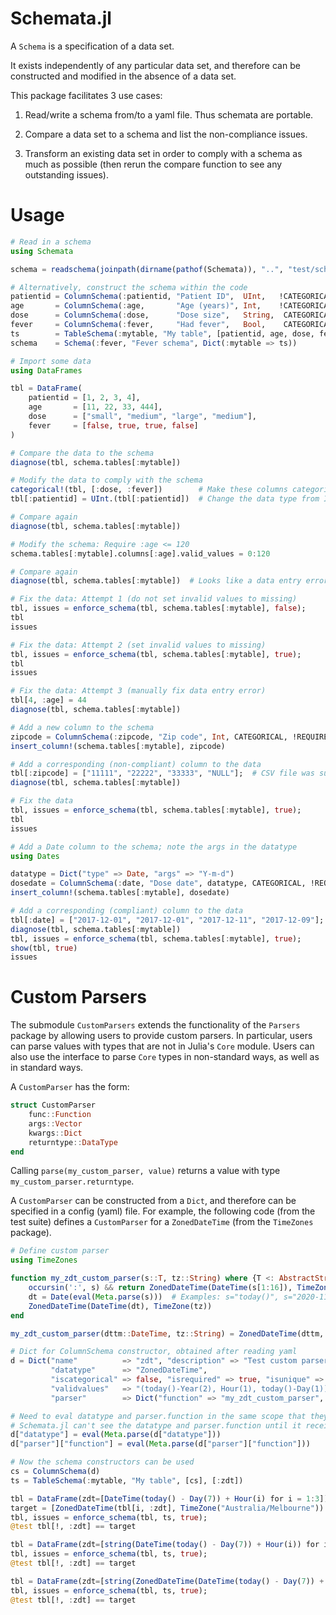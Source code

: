 # Schemata.jl

A `Schema` is a specification of a data set.

It exists independently of any particular data set, and therefore can be constructed and modified in the absence of a data set.

This package facilitates 3 use cases:

1. Read/write a schema from/to a yaml file. Thus schemata are portable.

2. Compare a data set to a schema and list the non-compliance issues.

3. Transform an existing data set in order to comply with a schema as much as possible (then rerun the compare function to see any outstanding issues).


# Usage

```julia
# Read in a schema
using Schemata

schema = readschema(joinpath(dirname(pathof(Schemata)), "..", "test/schemata/fever.yaml"))

# Alternatively, construct the schema within the code
patientid = ColumnSchema(:patientid, "Patient ID",  UInt,   !CATEGORICAL, REQUIRED,  UNIQUE, UInt)
age       = ColumnSchema(:age,       "Age (years)", Int,    !CATEGORICAL, REQUIRED, !UNIQUE, Int)
dose      = ColumnSchema(:dose,      "Dose size",   String,  CATEGORICAL, REQUIRED, !UNIQUE, ["small", "medium", "large"])
fever     = ColumnSchema(:fever,     "Had fever",   Bool,    CATEGORICAL, REQUIRED, !UNIQUE, Bool)
ts        = TableSchema(:mytable, "My table", [patientid, age, dose, fever], [:patientid])
schema    = Schema(:fever, "Fever schema", Dict(:mytable => ts))

# Import some data
using DataFrames

tbl = DataFrame(
    patientid = [1, 2, 3, 4],
    age       = [11, 22, 33, 444],
    dose      = ["small", "medium", "large", "medium"],
    fever     = [false, true, true, false]
)

# Compare the data to the schema
diagnose(tbl, schema.tables[:mytable])

# Modify the data to comply with the schema
categorical!(tbl, [:dose, :fever])        # Make these columns categorical
tbl[:patientid] = UInt.(tbl[:patientid])  # Change the data type from Int to UInt

# Compare again
diagnose(tbl, schema.tables[:mytable])

# Modify the schema: Require :age <= 120
schema.tables[:mytable].columns[:age].valid_values = 0:120

# Compare again
diagnose(tbl, schema.tables[:mytable])  # Looks like a data entry error

# Fix the data: Attempt 1 (do not set invalid values to missing)
tbl, issues = enforce_schema(tbl, schema.tables[:mytable], false);
tbl
issues

# Fix the data: Attempt 2 (set invalid values to missing)
tbl, issues = enforce_schema(tbl, schema.tables[:mytable], true);
tbl
issues

# Fix the data: Attempt 3 (manually fix data entry error)
tbl[4, :age] = 44
diagnose(tbl, schema.tables[:mytable])

# Add a new column to the schema
zipcode = ColumnSchema(:zipcode, "Zip code", Int, CATEGORICAL, !REQUIRED, !UNIQUE, 10000:99999)
insert_column!(schema.tables[:mytable], zipcode)

# Add a corresponding (non-compliant) column to the data
tbl[:zipcode] = ["11111", "22222", "33333", "NULL"];  # CSV file was supplied with "NULL" values, forcing eltype to be String.
diagnose(tbl, schema.tables[:mytable])

# Fix the data
tbl, issues = enforce_schema(tbl, schema.tables[:mytable], true);
tbl
issues

# Add a Date column to the schema; note the args in the datatype
using Dates

datatype = Dict("type" => Date, "args" => "Y-m-d")
dosedate = ColumnSchema(:date, "Dose date", datatype, CATEGORICAL, !REQUIRED, !UNIQUE, datatype)
insert_column!(schema.tables[:mytable], dosedate)

# Add a corresponding (compliant) column to the data
tbl[:date] = ["2017-12-01", "2017-12-01", "2017-12-11", "2017-12-09"];
diagnose(tbl, schema.tables[:mytable])
tbl, issues = enforce_schema(tbl, schema.tables[:mytable], true);
show(tbl, true)
issues
```

# Custom Parsers

The submodule `CustomParsers` extends the functionality of the `Parsers` package by allowing users to provide custom parsers.
In particular, users can parse values with types that are not in Julia's `Core` module.
Users can also use the interface to parse `Core` types in non-standard ways, as well as in standard ways.

A `CustomParser` has the form:

```julia
struct CustomParser
    func::Function
    args::Vector
    kwargs::Dict
    returntype::DataType
end
```

Calling `parse(my_custom_parser, value)` returns a value with type `my_custom_parser.returntype`.

A `CustomParser` can be constructed from a `Dict`, and therefore can be specified in a config (yaml) file.
For example, the following code (from the test suite) defines a `CustomParser` for a `ZonedDateTime` (from the `TimeZones` package).

```julia
# Define custom parser
using TimeZones

function my_zdt_custom_parser(s::T, tz::String) where {T <: AbstractString}
    occursin(':', s) && return ZonedDateTime(DateTime(s[1:16]), TimeZone(tz))  # Example: s="2020-12-31T09:30:59+10:00"
    dt = Date(eval(Meta.parse(s)))  # Examples: s="today()", s="2020-11-01"
    ZonedDateTime(DateTime(dt), TimeZone(tz))
end

my_zdt_custom_parser(dttm::DateTime, tz::String) = ZonedDateTime(dttm, TimeZone(tz))

# Dict for ColumnSchema constructor, obtained after reading yaml
d = Dict("name"          => "zdt", "description" => "Test custom parser for TimeZones.ZonedDateTime",
         "datatype"      => "ZonedDateTime",
         "iscategorical" => false, "isrequired" => true, "isunique" => true,
         "validvalues"   => "(today()-Year(2), Hour(1), today()-Day(1))",  # Ensure that the range has sufficient resolution
         "parser"        => Dict("function" => "my_zdt_custom_parser", "args"=>["Australia/Melbourne"]))

# Need to eval datatype and parser.function in the same scope that they were defined (and before constructing the ColumnSchema).
# Schemata.jl can't see the datatype and parser.function until it receives them from the current scope.
d["datatype"] = eval(Meta.parse(d["datatype"]))
d["parser"]["function"] = eval(Meta.parse(d["parser"]["function"]))

# Now the schema constructors can be used
cs = ColumnSchema(d)
ts = TableSchema(:mytable, "My table", [cs], [:zdt])

tbl = DataFrame(zdt=[DateTime(today() - Day(7)) + Hour(i) for i = 1:3])
target = [ZonedDateTime(tbl[i, :zdt], TimeZone("Australia/Melbourne")) for i = 1:3]
tbl, issues = enforce_schema(tbl, ts, true);
@test tbl[!, :zdt] == target

tbl = DataFrame(zdt=[string(DateTime(today() - Day(7)) + Hour(i)) for i = 1:3])  # String type
tbl, issues = enforce_schema(tbl, ts, true);
@test tbl[!, :zdt] == target

tbl = DataFrame(zdt=[string(ZonedDateTime(DateTime(today() - Day(7)) + Hour(i), TimeZone("Australia/Melbourne"))) for i = 1:3])  # String type
tbl, issues = enforce_schema(tbl, ts, true);
@test tbl[!, :zdt] == target
```
